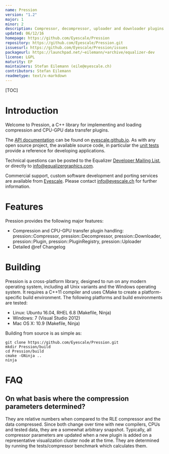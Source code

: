 ```yaml
---
name: Pression
version: "1.2"
major: 1
minor: 2
description: Compressor, decompressor, uploader and downloader plugins
updated: 06/12/16
homepage: https://github.com/Eyescale/Pression
repository: https://github.com/Eyescale/Pression.git
issuesurl: https://github.com/Eyescale/Pression/issues
packageurl: https://launchpad.net/~eilemann/+archive/equalizer-dev
license: LGPL
maturity: EP
maintainers: Stefan Eilemann (eile@eyescale.ch)
contributors: Stefan Eilemann
readmetype: text/x-markdown
---
```

[TOC]

# Introduction

Welcome to Pression, a C++ library for implementing and loading
compression and CPU-GPU data transfer plugins.

The
[API documentation](http://eyescale.github.io/Pression-1.1/index.html) can be
found on [eyescale.github.io](http://eyescale.github.io/). As with any open
source project, the available source code, in particular the
[unit tests](https://github.com/Eyescale/Pression/tree/1.1/tests) provide a
reference for developing applications.

Technical questions can be posted to the Equalizer
[Developer Mailing List](http://www.equalizergraphics.com/cgi-bin/mailman/listinfo/eq-dev),
or directly to
[info@equalizergraphics.com](mailto:info@equalizergraphics.com?subject=Pression%20question).

Commercial support, custom software development and porting services are
available from [Eyescale](http://www.eyescale.ch). Please contact
[info@eyescale.ch](mailto:info@eyescale.ch?subject=Pression%20support)
for further information.

# Features

Pression provides the following major features:

* Compression and CPU-GPU transfer plugin handling: pression::Compressor,
  pression::Decompressor, pression::Downloader, pression::Plugin,
  pression::PluginRegistry, pression::Uploader
* Detailed @ref Changelog

# Building

Pression is a cross-platform library, designed to run on any modern
operating system, including all Unix variants and the Windows operating
system. It requires a C++11 compiler and uses CMake to create a
platform-specific build environment. The following platforms and build
environments are tested:

* Linux: Ubuntu 16.04, RHEL 6.8 (Makefile, Ninja)
* Windows: 7 (Visual Studio 2012)
* Mac OS X: 10.9 (Makefile, Ninja)

Building from source is as simple as:


    git clone https://github.com/Eyescale/Pression.git
    mkdir Pression/build
    cd Pression/build
    cmake -GNinja ..
    ninja

# FAQ

## On what basis where the compression parameters determined?

They are relative numbers when compared to the RLE compressor and the
data compressed. Since both change over time with new compilers, CPUs
and tested data, they are a somewhat arbitrary snapshot. Typically, all
compressor parameters are updated when a new plugin is added on a
representative visualization cluster node at the time. They are
determined by running the tests/compressor benchmark which calculates
them.

